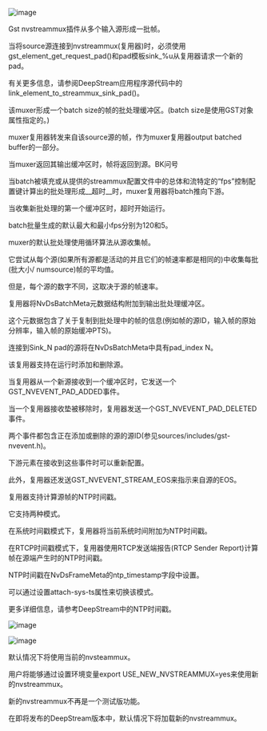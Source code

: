 ![image](https://github.com/popcornGit/arxiv/assets/48575896/54001597-bb04-4d53-8844-2d0649b9f8f3)

Gst nvstreammux插件从多个输入源形成一批帧。

当将source源连接到nvstreammux(复用器)时，必须使用gst_element_get_request_pad()和pad模板sink_%u从复用器请求一个新的pad。

有关更多信息，请参阅DeepStream应用程序源代码中的link_element_to_streammux_sink_pad()。

该muxer形成一个batch size的帧的批处理缓冲区。(batch size是使用GST对象属性指定的。)

muxer复用器转发来自该source源的帧，作为muxer复用器output batched buffer的一部分。

当muxer返回其输出缓冲区时，帧将返回到源。BK问号

当batch被填充或从提供的streammux配置文件中的总体和流特定的“fps”控制配置键计算出的批处理形成__超时__时，muxer复用器将batch推向下游。

当收集新批处理的第一个缓冲区时，超时开始运行。

batch批量生成的默认最大和最小fps分别为120和5。

muxer的默认批处理使用循环算法从源收集帧。

它尝试从每个源(如果所有源都是活动的并且它们的帧速率都是相同的)中收集每批(批大小/ numsource)帧的平均值。

但是，每个源的数字不同，这取决于源的帧速率。

复用器将NvDsBatchMeta元数据结构附加到输出批处理缓冲区。

这个元数据包含了关于复制到批处理中的帧的信息(例如帧的源ID，输入帧的原始分辨率，输入帧的原始缓冲PTS)。

连接到Sink_N pad的源将在NvDsBatchMeta中具有pad_index N。

该复用器支持在运行时添加和删除源。

当复用器从一个新源接收到一个缓冲区时，它发送一个GST_NVEVENT_PAD_ADDED事件。

当一个复用器接收垫被移除时，复用器发送一个GST_NVEVENT_PAD_DELETED事件。

两个事件都包含正在添加或删除的源的源ID(参见sources/includes/gst-nvevent.h)。

下游元素在接收到这些事件时可以重新配置。

此外，复用器还发送GST_NVEVENT_STREAM_EOS来指示来自源的EOS。

复用器支持计算源帧的NTP时间戳。

它支持两种模式。

在系统时间戳模式下，复用器将当前系统时间附加为NTP时间戳。

在RTCP时间戳模式下，复用器使用RTCP发送端报告(RTCP Sender Report)计算帧在源端产生时的NTP时间戳。

NTP时间戳在NvDsFrameMeta的ntp_timestamp字段中设置。

可以通过设置attach-sys-ts属性来切换该模式。

更多详细信息，请参考DeepStream中的NTP时间戳。

![image](https://github.com/popcornGit/arxiv/assets/48575896/183fab58-c549-4bcc-82b0-8c0f07da859b)

![image](https://github.com/popcornGit/arxiv/assets/48575896/b3563ba1-e6f8-42e4-ae51-778afe80de6b)

默认情况下将使用当前的nvsteammux。

用户将能够通过设置环境变量export USE_NEW_NVSTREAMMUX=yes来使用新的nvstreammux。

新的nvstreammux不再是一个测试版功能。

在即将发布的DeepStream版本中，默认情况下将加载新的nvstreammux。

